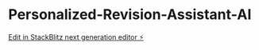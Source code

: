 # Personalized-Revision-Assistant-AI

[Edit in StackBlitz next generation editor ⚡️](https://stackblitz.com/~/github.com/ericsson048/Personalized-Revision-Assistant-AI)